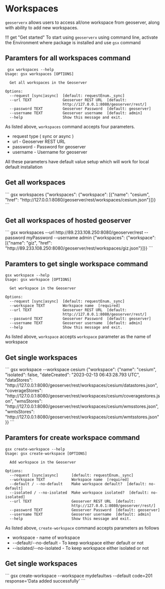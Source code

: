# Workspaces 

`geoserverx` allows users to access all/one workspace from geoserver, along with ability to add new workspaces. 

!!! get "Get started"
    To start using `geoserverx` using command line, activate the Environment where package is installed and use `gsx` command



## Paramters for all workspaces command

<div class="termy">

```
 gsx workspaces --help
Usage: gsx workspaces [OPTIONS]

  Get all workspaces in the Geoserver

Options:
  --request [sync|async]  [default: requestEnum._sync]
  --url TEXT              Geoserver REST URL  [default:
                          http://127.0.0.1:8080/geoserver/rest/]
  --password TEXT         Geoserver Password  [default: geoserver]
  --username TEXT         Geoserver username  [default: admin]
  --help                  Show this message and exit.
```
</div>

As listed above, `workspaces` command accepts four parameters. 

* request type ( sync or async )
* url - Geoserver REST URL
* password - Password for geoserver
* username - Username for geoserver

All these parameters have default value setup which will work for local default installation

## Get all workspaces

<div class="termy">
```
gsx workspaces
{"workspaces": {"workspace": [{"name": "cesium", "href": 
"http://127.0.0.1:8080/geoserver/rest/workspaces/cesium.json"}]}}
```
</div>

## Get all workspaces of hosted geoserver

<div class="termy">
```
gsx workspaces --url http://89.233.108.250:8080/geoserver/rest --password myPassword --username admin
{"workspaces": {"workspace": [{"name": "giz", "href": 
"http://89.233.108.250:8080/geoserver/rest/workspaces/giz.json"}]}}
```
</div>


## Paramters to get single workspace command

<div class="termy">

```
gsx workspace --help
Usage: gsx workspace [OPTIONS]

  Get workspace in the Geoserver

Options:
  --request [sync|async]  [default: requestEnum._sync]
  --workspace TEXT        Workspace name  [required]
  --url TEXT              Geoserver REST URL  [default:
                          http://127.0.0.1:8080/geoserver/rest/]
  --password TEXT         Geoserver Password  [default: geoserver]
  --username TEXT         Geoserver username  [default: admin]
  --help                  Show this message and exit.
```
</div>

As listed above, `workspace` accepts `workspace` parameter as the name of workspace 


## Get single workspaces

<div class="termy">
```
gsx workspace --workspace cesium
{"workspace": {"name": "cesium", "isolated": false, "dateCreated": "2023-02-13 
06:43:28.793 UTC", "dataStores": 
"http://127.0.0.1:8080/geoserver/rest/workspaces/cesium/datastores.json", 
"coverageStores": 
"http://127.0.0.1:8080/geoserver/rest/workspaces/cesium/coveragestores.json", 
"wmsStores": "http://127.0.0.1:8080/geoserver/rest/workspaces/cesium/wmsstores.json", 
"wmtsStores": "http://127.0.0.1:8080/geoserver/rest/workspaces/cesium/wmtsstores.json"}}
```
</div>


## Paramters for create workspace command

<div class="termy">

```
gsx create-workspace --help
Usage: gsx create-workspace [OPTIONS]

  Add workspace in the Geoserver

Options:
  --request [sync|async]      [default: requestEnum._sync]
  --workspace TEXT            Workspace name  [required]
  --default / --no-default    Make workspace default?  [default: no-default]
  --isolated / --no-isolated  Make workspace isolated?  [default: no-isolated]
  --url TEXT                  Geoserver REST URL  [default:
                              http://127.0.0.1:8080/geoserver/rest/]
  --password TEXT             Geoserver Password  [default: geoserver]
  --username TEXT             Geoserver username  [default: admin]
  --help                      Show this message and exit.
```
</div>

As listed above, `create-workspace` command accepts parameters as follows

* workspace - name of workspace
* --default/--no-default - To keep workspace either default or not
* --isolated/--no-isolated - To keep workspace either isolated or not


## Get single workspaces

<div class="termy">
```
gsx create-workspace --workspace mydefaultws --default
code=201 response='Data added successfully'
```
</div>